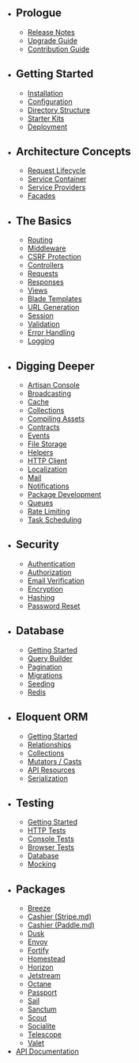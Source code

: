 - ## Prologue
    - [Release Notes](/releases.md)
    - [Upgrade Guide](/upgrade.md)
    - [Contribution Guide](/contributions.md)
- ## Getting Started
    - [Installation](/installation.md)
    - [Configuration](/configuration.md)
    - [Directory Structure](/structure.md)
    - [Starter Kits](/starter-kits.md)
    - [Deployment](/deployment.md)
- ## Architecture Concepts
    - [Request Lifecycle](/lifecycle.md)
    - [Service Container](/container.md)
    - [Service Providers](/providers.md)
    - [Facades](/facades.md)
- ## The Basics
    - [Routing](/routing.md)
    - [Middleware](/middleware.md)
    - [CSRF Protection](/csrf.md)
    - [Controllers](/controllers.md)
    - [Requests](/requests.md)
    - [Responses](/responses.md)
    - [Views](/views.md)
    - [Blade Templates](/blade.md)
    - [URL Generation](/urls.md)
    - [Session](/session.md)
    - [Validation](/validation.md)
    - [Error Handling](/errors.md)
    - [Logging](/logging.md)
- ## Digging Deeper
    - [Artisan Console](/artisan.md)
    - [Broadcasting](/broadcasting.md)
    - [Cache](/cache.md)
    - [Collections](/collections.md)
    - [Compiling Assets](/mix.md)
    - [Contracts](/contracts.md)
    - [Events](/events.md)
    - [File Storage](/filesystem.md)
    - [Helpers](/helpers.md)
    - [HTTP Client](/http-client.md)
    - [Localization](/localization.md)
    - [Mail](/mail.md)
    - [Notifications](/notifications.md)
    - [Package Development](/packages.md)
    - [Queues](/queues.md)
    - [Rate Limiting](/rate-limiting.md)
    - [Task Scheduling](/scheduling.md)
- ## Security
    - [Authentication](/authentication.md)
    - [Authorization](/authorization.md)
    - [Email Verification](/verification.md)
    - [Encryption](/encryption.md)
    - [Hashing](/hashing.md)
    - [Password Reset](/passwords.md)
- ## Database
    - [Getting Started](/database.md)
    - [Query Builder](/queries.md)
    - [Pagination](/pagination.md)
    - [Migrations](/migrations.md)
    - [Seeding](/seeding.md)
    - [Redis](/redis.md)
- ## Eloquent ORM
    - [Getting Started](/eloquent.md)
    - [Relationships](/eloquent-relationships.md)
    - [Collections](/eloquent-collections.md)
    - [Mutators / Casts](/eloquent-mutators.md)
    - [API Resources](/eloquent-resources.md)
    - [Serialization](/eloquent-serialization.md)
- ## Testing
    - [Getting Started](/testing.md)
    - [HTTP Tests](/http-tests.md)
    - [Console Tests](/console-tests.md)
    - [Browser Tests](/dusk.md)
    - [Database](/database-testing.md)
    - [Mocking](/mocking.md)
- ## Packages
    - [Breeze](/starter-kits#laravel-breeze.md)
    - [Cashier (Stripe.md)](/billing.md)
    - [Cashier (Paddle.md)](/cashier-paddle.md)
    - [Dusk](/dusk.md)
    - [Envoy](/envoy.md)
    - [Fortify](/fortify.md)
    - [Homestead](/homestead.md)
    - [Horizon](/horizon.md)
    - [Jetstream](https://jetstream.laravel.com.md)
    - [Octane](/octane.md)
    - [Passport](/passport.md)
    - [Sail](/sail.md)
    - [Sanctum](/sanctum.md)
    - [Scout](/scout.md)
    - [Socialite](/socialite.md)
    - [Telescope](/telescope.md)
    - [Valet](/valet.md)
- [API Documentation](/api/8.x.md)
